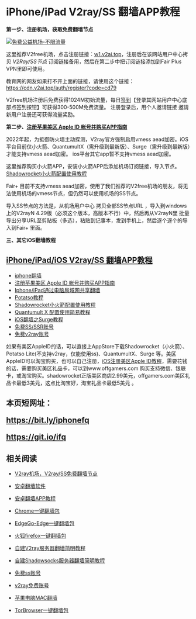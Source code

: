 # iPhone/iPad V2ray/SS 翻墙APP教程

**第一步、注册机场，获取免费翻墙节点**

[![免费公益机场-不限流量](https://v2free.org/images/fbyt2.jpg)](https://w1.v2ai.top/auth/register?code=cd79)

这里推荐V2free机场，点击注册链接：<a href="https://w1.v2ai.top/auth/register?code=cd79" target="_blank">w1.v2ai.top</a>，注册后在该网站用户中心拷贝 *V2Ray/SS节点* 订阅链接备用，然后在第二步中把订阅链接添加到Fair Plus VPN里即可使用。

教育网的网友如果打不开上面的链接，请使用这个链接：
https://cdn.v2ai.top/auth/register?code=cd79

V2free机场注册后免费获得1024M初始流量，每日[签到](https://raw.githubusercontent.com/bannedbook/fanqiang/master/v2ss/images/checkin.jpg)【登录其网站用户中心底部点签到按钮】可获得300-500M免费流量。
注册登录后，用个人邀请链接 邀请新用户注册还可获得流量奖励。

**第二步、[注册苹果美区 Apple ID 帐号并购买APP指南](https://github.com/bannedbook/fanqiang/blob/master/ios/AppleID.md)**

2022年起，为抵御防火墙主动探测，V2ray官方强制启用vmess aead加密。iOS平台目前仅小火箭、QuantumultX（需升级到最新版）、Surge（需升级到最新版）才能支持vmess aead加密。 ios平台其它app暂不支持vmess aead加密。

这里推荐购买小火箭APP，安装小火箭APP后添加机场订阅链接，导入节点。[Shadowrocket小火箭配置使用教程](https://github.com/bannedbook/fanqiang/blob/master/ios/Shadowrocket.md)

Fair+ 目前不支持vmess aead加密，使用了我们推荐的V2free机场的朋友，将无法使用机场的vmess节点，但仍然可以使用机场的SS节点。

导入SS节点的方法是，从机场用户中心 拷贝全部SS节点URL ，导入到windows上的V2rayN 4.29版（必须这个版本，高版本不行）中，然后再从V2rayN里 批量导出分享URL至剪贴板（多选），粘贴到记事本，发到手机上，然后逐个逐个的导入到Fair+ 里面。

**三、其它iOS翻墙教程**

## [iPhone/iPad/iOS V2ray/SS 翻墙APP教程](https://github.com/bannedbook/fanqiang/tree/master/ios)

  * [iphone翻墙](https://github.com/bannedbook/fanqiang/wiki/iphone%E7%BF%BB%E5%A2%99)
  * [注册苹果美区 Apple ID 帐号并购买APP指南](https://github.com/bannedbook/fanqiang/blob/master/ios/AppleID.md)
  * [Iphone/iPad通过电脑局域网共享翻墙](https://github.com/bannedbook/fanqiang/blob/master/ios/fqByLan.md)
  * [Potatso教程](https://github.com/bannedbook/fanqiang/blob/master/ios/PotatsoLite.md)
  * [Shadowrocket小火箭配置使用教程](https://github.com/bannedbook/fanqiang/blob/master/ios/Shadowrocket.md)
  * [Quantumult X 配置使用简易教程](https://github.com/bannedbook/fanqiang/blob/master/ios/QuantumultX.md)
  * [iOS翻墙之Surge教程](https://github.com/bannedbook/fanqiang/blob/master/ios/Surge.md)
  * [免费SS/SSR账号](https://github.com/bannedbook/fanqiang/wiki/%E5%85%8D%E8%B4%B9ss%E8%B4%A6%E5%8F%B7)
  * [免费v2ray账号](https://github.com/bannedbook/fanqiang/wiki/v2ray%E5%85%8D%E8%B4%B9%E8%B4%A6%E5%8F%B7)

如果有美区AppleID的话，可以直接上AppStore下载Shadowrocket（小火箭）、Potatso Lite(不支持v2ray，仅能使用ss)、QuantumultX、Surge 等。美区AppleID可以淘宝购买，也可以自己注册，[iOS注册美区Apple ID教程](https://github.com/bannedbook/fanqiang/tree/master/ios/AppleID.md)，需要花钱的话，需要购买美区礼品卡，可以到www.offgamers.com 购买支持微信、银联卡，或淘宝购买。shadowrocket正版美区商店2.99美元，offgamers.com美区礼品卡最低3美元，这点比淘宝好，淘宝礼品卡最低5美元 。

<h2>
本页短网址：

https://bit.ly/iphonefq    
  
https://git.io/ifq
</h2>
  
## 相关阅读
*   [V2ray机场，V2ray/SS免费翻墙节点](https://github.com/bannedbook/fanqiang/wiki/V2ray%E6%9C%BA%E5%9C%BA)

*   [安卓翻墙软件](https://github.com/bannedbook/fanqiang/wiki/%E5%AE%89%E5%8D%93%E7%BF%BB%E5%A2%99%E8%BD%AF%E4%BB%B6)
*   [安卓翻墙APP教程](https://github.com/bannedbook/fanqiang/tree/master/android)
*   [Chrome一键翻墙包](https://github.com/bannedbook/fanqiang/wiki/Chrome%E4%B8%80%E9%94%AE%E7%BF%BB%E5%A2%99%E5%8C%85)
*   [EdgeGo-Edge一键翻墙包](https://github.com/bannedbook/fanqiang/tree/master/EdgeGo)
*   [火狐firefox一键翻墙包](https://github.com/bannedbook/fanqiang/wiki/%E7%81%AB%E7%8B%90firefox%E4%B8%80%E9%94%AE%E7%BF%BB%E5%A2%99%E5%8C%85)
*   [自建V2ray服务器翻墙简明教程](https://github.com/bannedbook/fanqiang/blob/master/v2ss/%E8%87%AA%E5%BB%BAV2ray%E6%9C%8D%E5%8A%A1%E5%99%A8%E7%AE%80%E6%98%8E%E6%95%99%E7%A8%8B.md)
*   [自建Shadowsocks服务器翻墙简明教程](https://github.com/bannedbook/fanqiang/blob/master/v2ss/%E8%87%AA%E5%BB%BAShadowsocks%E6%9C%8D%E5%8A%A1%E5%99%A8%E7%AE%80%E6%98%8E%E6%95%99%E7%A8%8B.md)
*   [免费ss账号](https://github.com/bannedbook/fanqiang/wiki/%E5%85%8D%E8%B4%B9ss%E8%B4%A6%E5%8F%B7)
*   [v2ray免费账号](https://github.com/bannedbook/fanqiang/wiki/v2ray%E5%85%8D%E8%B4%B9%E8%B4%A6%E5%8F%B7)
*   [苹果电脑MAC翻墙](https://github.com/bannedbook/fanqiang/wiki/%E8%8B%B9%E6%9E%9C%E7%94%B5%E8%84%91MAC%E7%BF%BB%E5%A2%99)
*   [TorBrowser一键翻墙包](https://github.com/bannedbook/fanqiang/wiki/TorBrowser%E4%B8%80%E9%94%AE%E7%BF%BB%E5%A2%99%E5%8C%85)